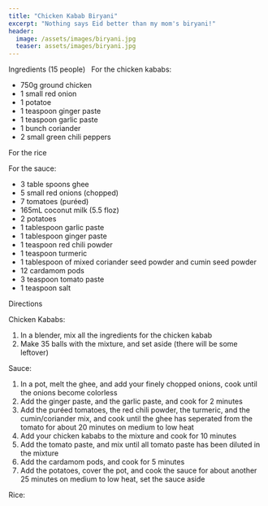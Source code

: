 ```yaml
---
title: "Chicken Kabab Biryani"
excerpt: "Nothing says Eid better than my mom's biryani!"
header:
  image: /assets/images/biryani.jpg
  teaser: assets/images/biryani.jpg
---
```


Ingredients (15 people)
 
For the chicken kababs: 

* 750g ground chicken 
* 1 small red onion 
* 1 potatoe 
* 1 teaspoon ginger paste 
* 1 teaspoon garlic paste
* 1 bunch coriander 
* 2 small green chili peppers 

For the rice 

For the sauce: 

* 3 table spoons ghee
* 5 small red onions (chopped)
* 7 tomatoes (puréed)
* 165mL coconut milk (5.5 floz)
* 2 potatoes
* 1 tablespoon garlic paste 
* 1 tablespoon ginger paste
* 1 teaspoon red chili powder
* 1 teaspoon turmeric 
* 1 tablespoon of mixed coriander seed powder and cumin seed powder 
* 12 cardamom pods
* 3 teaspoon tomato paste
* 1 teaspoon salt

Directions

Chicken Kababs: 
1. In a blender, mix all the ingredients for the chicken kabab
2. Make 35 balls with the mixture, and set aside (there will be some leftover)

Sauce: 
1. In a pot, melt the ghee, and add your finely chopped onions, cook until the onions become colorless
2. Add the ginger paste, and the garlic paste, and cook for 2 minutes 
3. Add the puréed tomatoes, the red chili powder, the turmeric, and the cumin/coriander mix, and cook until the ghee has seperated from the tomato for about 20 minutes on medium to low heat 
4. Add your chicken kababs to the mixture and cook for 10 minutes 
5. Add the tomato paste, and mix until all tomato paste has been diluted in the mixture 
6. Add the cardamom pods, and cook for 5 minutes 
7. Add the potatoes, cover the pot, and cook the sauce for about another 25 minutes on medium to low heat, set the sauce aside 

Rice: 
